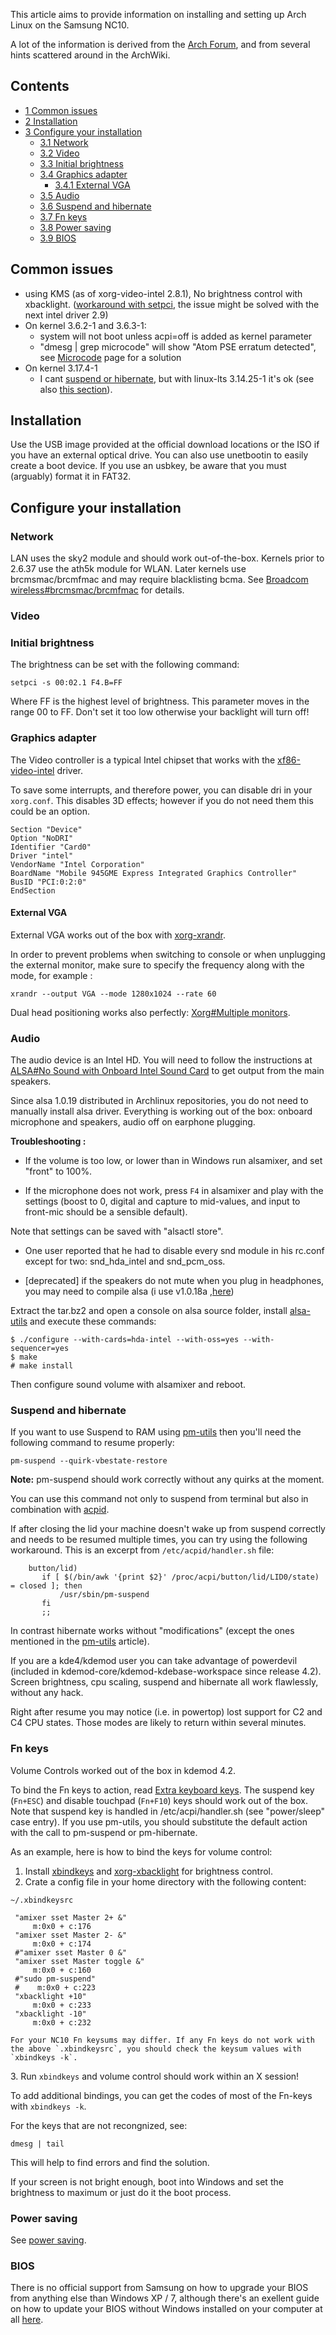This article aims to provide information on installing and setting up Arch Linux on the Samsung NC10.

A lot of the information is derived from the [Arch Forum](https://bbs.archlinux.org/viewtopic.php?id=58117), and from several hints scattered around in the ArchWiki.

## Contents

*   [1 Common issues](#Common_issues)
*   [2 Installation](#Installation)
*   [3 Configure your installation](#Configure_your_installation)
    *   [3.1 Network](#Network)
    *   [3.2 Video](#Video)
    *   [3.3 Initial brightness](#Initial_brightness)
    *   [3.4 Graphics adapter](#Graphics_adapter)
        *   [3.4.1 External VGA](#External_VGA)
    *   [3.5 Audio](#Audio)
    *   [3.6 Suspend and hibernate](#Suspend_and_hibernate)
    *   [3.7 Fn keys](#Fn_keys)
    *   [3.8 Power saving](#Power_saving)
    *   [3.9 BIOS](#BIOS)

## Common issues

*   using KMS (as of xorg-video-intel 2.8.1), No brightness control with xbacklight. ([workaround with setpci](https://bbs.archlinux.org/viewtopic.php?id=74914), the issue might be solved with the next intel driver 2.9)
*   On kernel 3.6.2-1 and 3.6.3-1:
    *   system will not boot unless acpi=off is added as kernel parameter
    *   "dmesg | grep microcode" will show "Atom PSE erratum detected", see [Microcode](/index.php/Microcode "Microcode") page for a solution
*   On kernel 3.17.4-1
    *   I cant [suspend or hibernate](/index.php/Suspend_and_hibernate "Suspend and hibernate"), but with linux-lts 3.14.25-1 it's ok (see also [this section](/index.php/Suspend_and_hibernate#Suspend.2Fhibernate_doesn.27t_work "Suspend and hibernate")).

## Installation

Use the USB image provided at the official download locations or the ISO if you have an external optical drive. You can also use unetbootin to easily create a boot device. If you use an usbkey, be aware that you must (arguably) format it in FAT32.

## Configure your installation

### Network

LAN uses the sky2 module and should work out-of-the-box. Kernels prior to 2.6.37 use the ath5k module for WLAN. Later kernels use brcmsmac/brcmfmac and may require blacklisting bcma. See [Broadcom wireless#brcmsmac/brcmfmac](/index.php/Broadcom_wireless#brcmsmac.2Fbrcmfmac "Broadcom wireless") for details.

### Video

### Initial brightness

The brightness can be set with the following command:

```
setpci -s 00:02.1 F4.B=FF

```

Where FF is the highest level of brightness. This parameter moves in the range 00 to FF. Don't set it too low otherwise your backlight will turn off!

### Graphics adapter

The Video controller is a typical Intel chipset that works with the [xf86-video-intel](https://www.archlinux.org/packages/?name=xf86-video-intel) driver.

To save some interrupts, and therefore power, you can disable dri in your `xorg.conf`. This disables 3D effects; however if you do not need them this could be an option.

```
Section "Device"
Option "NoDRI"
Identifier "Card0"
Driver "intel"
VendorName "Intel Corporation"
BoardName "Mobile 945GME Express Integrated Graphics Controller"
BusID "PCI:0:2:0"
EndSection

```

#### External VGA

External VGA works out of the box with [xorg-xrandr](https://www.archlinux.org/packages/?name=xorg-xrandr).

In order to prevent problems when switching to console or when unplugging the external monitor, make sure to specify the frequency along with the mode, for example :

```
xrandr --output VGA --mode 1280x1024 --rate 60

```

Dual head positioning works also perfectly: [Xorg#Multiple monitors](/index.php/Xorg#Multiple_monitors "Xorg").

### Audio

The audio device is an Intel HD. You will need to follow the instructions at [ALSA#No Sound with Onboard Intel Sound Card](/index.php/ALSA#No_Sound_with_Onboard_Intel_Sound_Card "ALSA") to get output from the main speakers.

Since alsa 1.0.19 distributed in Archlinux repositories, you do not need to manually install alsa driver. Everything is working out of the box: onboard microphone and speakers, audio off on earphone plugging.

**Troubleshooting :**

*   If the volume is too low, or lower than in Windows run alsamixer, and set "front" to 100%.

*   If the microphone does not work, press `F4` in alsamixer and play with the settings (boost to 0, digital and capture to mid-values, and input to front-mic should be a sensible default).

Note that settings can be saved with "alsactl store".

*   One user reported that he had to disable every snd module in his rc.conf except for two: snd_hda_intel and snd_pcm_oss.

*   [deprecated] if the speakers do not mute when you plug in headphones, you may need to compile alsa (i use v1.0.18a ,[here](ftp://ftp.alsa-project.org/pub/driver/alsa-driver-1.0.18a.tar.bz2))

Extract the tar.bz2 and open a console on alsa source folder, install [alsa-utils](https://www.archlinux.org/packages/?name=alsa-utils) and execute these commands:

```
$ ./configure --with-cards=hda-intel --with-oss=yes --with-sequencer=yes
$ make
# make install

```

Then configure sound volume with alsamixer and reboot.

### Suspend and hibernate

If you want to use Suspend to RAM using [pm-utils](/index.php/Pm-utils "Pm-utils") then you'll need the following command to resume properly:

```
pm-suspend --quirk-vbestate-restore

```

**Note:** pm-suspend should work correctly without any quirks at the moment.

You can use this command not only to suspend from terminal but also in combination with [acpid](/index.php/Acpid "Acpid").

If after closing the lid your machine doesn't wake up from suspend correctly and needs to be resumed multiple times, you can try using the following workaround. This is an excerpt from `/etc/acpid/handler.sh` file:

```
    button/lid)
       if [ $(/bin/awk '{print $2}' /proc/acpi/button/lid/LID0/state) = closed ]; then
           /usr/sbin/pm-suspend
       fi
       ;;

```

In contrast hibernate works without "modifications" (except the ones mentioned in the [pm-utils](/index.php/Pm-utils "Pm-utils") article).

If you are a kde4/kdemod user you can take advantage of powerdevil (included in kdemod-core/kdemod-kdebase-workspace since release 4.2). Screen brightness, cpu scaling, suspend and hibernate all work flawlessly, without any hack.

Right after resume you may notice (i.e. in powertop) lost support for C2 and C4 CPU states. Those modes are likely to return within several minutes.

### Fn keys

Volume Controls worked out of the box in kdemod 4.2.

To bind the Fn keys to action, read [Extra keyboard keys](/index.php/Extra_keyboard_keys "Extra keyboard keys"). The suspend key (`Fn+ESC`) and disable touchpad (`Fn+F10`) keys should work out of the box. Note that suspend key is handled in /etc/acpi/handler.sh (see "power/sleep" case entry). If you use pm-utils, you should substitute the default action with the call to pm-suspend or pm-hibernate.

As an example, here is how to bind the keys for volume control:

1.  Install [xbindkeys](https://www.archlinux.org/packages/?name=xbindkeys) and [xorg-xbacklight](https://www.archlinux.org/packages/?name=xorg-xbacklight) for brightness control.
2.  Crate a config file in your home directory with the following content:

 `~/.xbindkeysrc` 

```
 "amixer sset Master 2+ &"
     m:0x0 + c:176
 "amixer sset Master 2- &"
     m:0x0 + c:174
 #"amixer sset Master 0 &"
 "amixer sset Master toggle &"
     m:0x0 + c:160
 #"sudo pm-suspend"
 #    m:0x0 + c:223
 "xbacklight +10"
     m:0x0 + c:233
 "xbacklight -10"
     m:0x0 + c:232

```

	For your NC10 Fn keysums may differ. If any Fn keys do not work with the above `.xbindkeysrc`, you should check the keysum values with `xbindkeys -k`.

3\. Run `xbindkeys` and volume control should work within an X session!

To add additional bindings, you can get the codes of most of the Fn-keys with `xbindkeys -k`.

For the keys that are not recongnized, see:

```
dmesg | tail

```

This will help to find errors and find the solution.

If your screen is not bright enough, boot into Windows and set the brightness to maximum or just do it the boot process.

### Power saving

See [power saving](/index.php/Power_saving "Power saving").

### BIOS

There is no official support from Samsung on how to upgrade your BIOS from anything else than Windows XP / 7, although there's an exellent guide on how to update your BIOS without Windows installed on your computer at all [here](http://www.voria.org/forum/viewtopic.php?t=248).